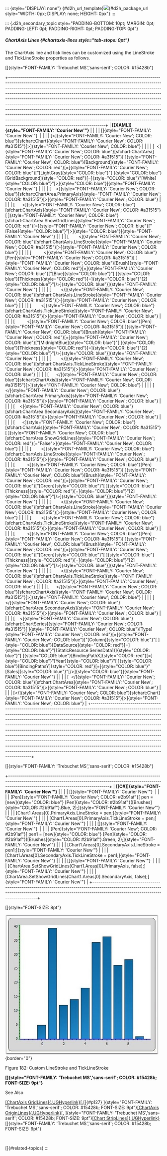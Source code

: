 ::: {style="DISPLAY: none"}
[](ms-xhelp:///?Id=d2h_url_template){#d2h_url_template}![](!package_url!){#d2h_package_url style="WIDTH: 0px; DISPLAY: none; HEIGHT: 0px"}
:::

::: {.d2h_secondary_topic style="PADDING-BOTTOM: 10pt; MARGIN: 0pt; PADDING-LEFT: 0pt; PADDING-RIGHT: 0pt; PADDING-TOP: 0pt"}
##### ChartAxis Lines {#chartaxis-lines style="tab-stops: 0pt"}

The ChartAxis line and tick lines can be customized using the LineStroke and TickLineStroke properties as follows.

[]{style="FONT-FAMILY: 'Trebuchet MS','sans-serif'; COLOR: #15428b"} 

+------------------------------------------------------------------------------------------------------------------------------------------------------------------------------------------------------------------------------------------------------------------------------------------------------------------------------------------------------------------------------------------------------------------------------------------------------------------------------------------------------------------------------------------------------------------------------------------------------------------------------------------------------------------------------------------------------------------------------------------------------------------------------+
| **[\[XAML\]]{style="FONT-FAMILY: 'Courier New'"}**                                                                                                                                                                                                                                                                                                                                                                                                                                                                                                                                                                                                                                                                                                                           |
|                                                                                                                                                                                                                                                                                                                                                                                                                                                                                                                                                                                                                                                                                                                                                                              |
| []{style="FONT-FAMILY: 'Courier New'"}                                                                                                                                                                                                                                                                                                                                                                                                                                                                                                                                                                                                                                                                                                                                       |
|                                                                                                                                                                                                                                                                                                                                                                                                                                                                                                                                                                                                                                                                                                                                                                              |
| [\<]{style="FONT-FAMILY: 'Courier New'; COLOR: blue"}[sfchart:Chart]{style="FONT-FAMILY: 'Courier New'; COLOR: #a31515"}[\>]{style="FONT-FAMILY: 'Courier New'; COLOR: blue"}                                                                                                                                                                                                                                                                                                                                                                                                                                                                                                                                                                                                |
|                                                                                                                                                                                                                                                                                                                                                                                                                                                                                                                                                                                                                                                                                                                                                                              |
| [  \<]{style="FONT-FAMILY: 'Courier New'; COLOR: blue"}[sfchart:ChartArea]{style="FONT-FAMILY: 'Courier New'; COLOR: #a31515"}[ ]{style="FONT-FAMILY: 'Courier New'; COLOR: blue"}[Background]{style="FONT-FAMILY: 'Courier New'; COLOR: red"}[=]{style="FONT-FAMILY: 'Courier New'; COLOR: blue"}[\"[LightGray]{style="COLOR: blue"}\"[ ]{style="COLOR: blue"}[GridBackground]{style="COLOR: red"}[=]{style="COLOR: blue"}\"[White]{style="COLOR: blue"}\"[\>]{style="COLOR: blue"}]{style="FONT-FAMILY: 'Courier New'"}                                                                                                                                                                                                                                                    |
|                                                                                                                                                                                                                                                                                                                                                                                                                                                                                                                                                                                                                                                                                                                                                                              |
| [    \<]{style="FONT-FAMILY: 'Courier New'; COLOR: blue"}[sfchart:ChartArea.PrimaryAxis]{style="FONT-FAMILY: 'Courier New'; COLOR: #a31515"}[\>]{style="FONT-FAMILY: 'Courier New'; COLOR: blue"}                                                                                                                                                                                                                                                                                                                                                                                                                                                                                                                                                                            |
|                                                                                                                                                                                                                                                                                                                                                                                                                                                                                                                                                                                                                                                                                                                                                                              |
| [      \<]{style="FONT-FAMILY: 'Courier New'; COLOR: blue"}[sfchart:ChartAxis]{style="FONT-FAMILY: 'Courier New'; COLOR: #a31515"}[ ]{style="FONT-FAMILY: 'Courier New'; COLOR: blue"}[sfchart:ChartArea.ShowGridLines]{style="FONT-FAMILY: 'Courier New'; COLOR: red"}[=]{style="FONT-FAMILY: 'Courier New'; COLOR: blue"}[\"[False]{style="COLOR: blue"}\"[\>]{style="COLOR: blue"}]{style="FONT-FAMILY: 'Courier New'"}                                                                                                                                                                                                                                                                                                                                                   |
|                                                                                                                                                                                                                                                                                                                                                                                                                                                                                                                                                                                                                                                                                                                                                                              |
| [        \<]{style="FONT-FAMILY: 'Courier New'; COLOR: blue"}[sfchart:ChartAxis.LineStroke]{style="FONT-FAMILY: 'Courier New'; COLOR: #a31515"}[\>]{style="FONT-FAMILY: 'Courier New'; COLOR: blue"}                                                                                                                                                                                                                                                                                                                                                                                                                                                                                                                                                                         |
|                                                                                                                                                                                                                                                                                                                                                                                                                                                                                                                                                                                                                                                                                                                                                                              |
| [          \<]{style="FONT-FAMILY: 'Courier New'; COLOR: blue"}[Pen]{style="FONT-FAMILY: 'Courier New'; COLOR: #a31515"}[ ]{style="FONT-FAMILY: 'Courier New'; COLOR: blue"}[Brush]{style="FONT-FAMILY: 'Courier New'; COLOR: red"}[=]{style="FONT-FAMILY: 'Courier New'; COLOR: blue"}[\"[Blue]{style="COLOR: blue"}\"[ ]{style="COLOR: blue"}[Thickness]{style="COLOR: red"}[=]{style="COLOR: blue"}\"[2]{style="COLOR: blue"}\"[/\>]{style="COLOR: blue"}]{style="FONT-FAMILY: 'Courier New'"}                                                                                                                                                                                                                                                                            |
|                                                                                                                                                                                                                                                                                                                                                                                                                                                                                                                                                                                                                                                                                                                                                                              |
| [        \</]{style="FONT-FAMILY: 'Courier New'; COLOR: blue"}[sfchart:ChartAxis.LineStroke]{style="FONT-FAMILY: 'Courier New'; COLOR: #a31515"}[\>]{style="FONT-FAMILY: 'Courier New'; COLOR: blue"}                                                                                                                                                                                                                                                                                                                                                                                                                                                                                                                                                                        |
|                                                                                                                                                                                                                                                                                                                                                                                                                                                                                                                                                                                                                                                                                                                                                                              |
| [        \<]{style="FONT-FAMILY: 'Courier New'; COLOR: blue"}[sfchart:ChartAxis.TickLineStroke]{style="FONT-FAMILY: 'Courier New'; COLOR: #a31515"}[\>]{style="FONT-FAMILY: 'Courier New'; COLOR: blue"}                                                                                                                                                                                                                                                                                                                                                                                                                                                                                                                                                                     |
|                                                                                                                                                                                                                                                                                                                                                                                                                                                                                                                                                                                                                                                                                                                                                                              |
| [          \<]{style="FONT-FAMILY: 'Courier New'; COLOR: blue"}[Pen]{style="FONT-FAMILY: 'Courier New'; COLOR: #a31515"}[ ]{style="FONT-FAMILY: 'Courier New'; COLOR: blue"}[Brush]{style="FONT-FAMILY: 'Courier New'; COLOR: red"}[=]{style="FONT-FAMILY: 'Courier New'; COLOR: blue"}[\"[MidnightBlue]{style="COLOR: blue"}\"[ ]{style="COLOR: blue"}[Thickness]{style="COLOR: red"}[=]{style="COLOR: blue"}\"[2]{style="COLOR: blue"}\"[/\>]{style="COLOR: blue"}]{style="FONT-FAMILY: 'Courier New'"}                                                                                                                                                                                                                                                                    |
|                                                                                                                                                                                                                                                                                                                                                                                                                                                                                                                                                                                                                                                                                                                                                                              |
| [        \</]{style="FONT-FAMILY: 'Courier New'; COLOR: blue"}[sfchart:ChartAxis.TickLineStroke]{style="FONT-FAMILY: 'Courier New'; COLOR: #a31515"}[\>]{style="FONT-FAMILY: 'Courier New'; COLOR: blue"}                                                                                                                                                                                                                                                                                                                                                                                                                                                                                                                                                                    |
|                                                                                                                                                                                                                                                                                                                                                                                                                                                                                                                                                                                                                                                                                                                                                                              |
| [      \</]{style="FONT-FAMILY: 'Courier New'; COLOR: blue"}[sfchart:ChartAxis]{style="FONT-FAMILY: 'Courier New'; COLOR: #a31515"}[\>]{style="FONT-FAMILY: 'Courier New'; COLOR: blue"}                                                                                                                                                                                                                                                                                                                                                                                                                                                                                                                                                                                     |
|                                                                                                                                                                                                                                                                                                                                                                                                                                                                                                                                                                                                                                                                                                                                                                              |
| [    \</]{style="FONT-FAMILY: 'Courier New'; COLOR: blue"}[sfchart:ChartArea.PrimaryAxis]{style="FONT-FAMILY: 'Courier New'; COLOR: #a31515"}[\>]{style="FONT-FAMILY: 'Courier New'; COLOR: blue"}                                                                                                                                                                                                                                                                                                                                                                                                                                                                                                                                                                           |
|                                                                                                                                                                                                                                                                                                                                                                                                                                                                                                                                                                                                                                                                                                                                                                              |
| [    \<]{style="FONT-FAMILY: 'Courier New'; COLOR: blue"}[sfchart:ChartArea.SecondaryAxis]{style="FONT-FAMILY: 'Courier New'; COLOR: #a31515"}[\>]{style="FONT-FAMILY: 'Courier New'; COLOR: blue"}                                                                                                                                                                                                                                                                                                                                                                                                                                                                                                                                                                          |
|                                                                                                                                                                                                                                                                                                                                                                                                                                                                                                                                                                                                                                                                                                                                                                              |
| [      \<]{style="FONT-FAMILY: 'Courier New'; COLOR: blue"}[sfchart:ChartAxis]{style="FONT-FAMILY: 'Courier New'; COLOR: #a31515"}[ ]{style="FONT-FAMILY: 'Courier New'; COLOR: blue"}[sfchart:ChartArea.ShowGridLines]{style="FONT-FAMILY: 'Courier New'; COLOR: red"}[=\"False\"\>]{style="FONT-FAMILY: 'Courier New'; COLOR: blue"}                                                                                                                                                                                                                                                                                                                                                                                                                                       |
|                                                                                                                                                                                                                                                                                                                                                                                                                                                                                                                                                                                                                                                                                                                                                                              |
| [        \<]{style="FONT-FAMILY: 'Courier New'; COLOR: blue"}[sfchart:ChartAxis.LineStroke]{style="FONT-FAMILY: 'Courier New'; COLOR: #a31515"}[\>]{style="FONT-FAMILY: 'Courier New'; COLOR: blue"}                                                                                                                                                                                                                                                                                                                                                                                                                                                                                                                                                                         |
|                                                                                                                                                                                                                                                                                                                                                                                                                                                                                                                                                                                                                                                                                                                                                                              |
| [          \<]{style="FONT-FAMILY: 'Courier New'; COLOR: blue"}[Pen]{style="FONT-FAMILY: 'Courier New'; COLOR: #a31515"}[ ]{style="FONT-FAMILY: 'Courier New'; COLOR: blue"}[Brush]{style="FONT-FAMILY: 'Courier New'; COLOR: red"}[=]{style="FONT-FAMILY: 'Courier New'; COLOR: blue"}[\"[Green]{style="COLOR: blue"}\"[ ]{style="COLOR: blue"}[Thickness]{style="COLOR: red"}[=]{style="COLOR: blue"}\"[2]{style="COLOR: blue"}\"[/\>]{style="COLOR: blue"}]{style="FONT-FAMILY: 'Courier New'"}                                                                                                                                                                                                                                                                           |
|                                                                                                                                                                                                                                                                                                                                                                                                                                                                                                                                                                                                                                                                                                                                                                              |
| [        \</]{style="FONT-FAMILY: 'Courier New'; COLOR: blue"}[sfchart:ChartAxis.LineStroke]{style="FONT-FAMILY: 'Courier New'; COLOR: #a31515"}[\>]{style="FONT-FAMILY: 'Courier New'; COLOR: blue"}                                                                                                                                                                                                                                                                                                                                                                                                                                                                                                                                                                        |
|                                                                                                                                                                                                                                                                                                                                                                                                                                                                                                                                                                                                                                                                                                                                                                              |
| [        \<]{style="FONT-FAMILY: 'Courier New'; COLOR: blue"}[sfchart:ChartAxis.TickLineStroke]{style="FONT-FAMILY: 'Courier New'; COLOR: #a31515"}[\>]{style="FONT-FAMILY: 'Courier New'; COLOR: blue"}                                                                                                                                                                                                                                                                                                                                                                                                                                                                                                                                                                     |
|                                                                                                                                                                                                                                                                                                                                                                                                                                                                                                                                                                                                                                                                                                                                                                              |
| [          \<]{style="FONT-FAMILY: 'Courier New'; COLOR: blue"}[Pen]{style="FONT-FAMILY: 'Courier New'; COLOR: #a31515"}[ ]{style="FONT-FAMILY: 'Courier New'; COLOR: blue"}[Brush]{style="FONT-FAMILY: 'Courier New'; COLOR: red"}[=]{style="FONT-FAMILY: 'Courier New'; COLOR: blue"}[\"[Green]{style="COLOR: blue"}\"[ ]{style="COLOR: blue"}[Thickness]{style="COLOR: red"}[=]{style="COLOR: blue"}\"[2]{style="COLOR: blue"}\"[/\>]{style="COLOR: blue"}]{style="FONT-FAMILY: 'Courier New'"}                                                                                                                                                                                                                                                                           |
|                                                                                                                                                                                                                                                                                                                                                                                                                                                                                                                                                                                                                                                                                                                                                                              |
| [        \</]{style="FONT-FAMILY: 'Courier New'; COLOR: blue"}[sfchart:ChartAxis.TickLineStroke]{style="FONT-FAMILY: 'Courier New'; COLOR: #a31515"}[\>]{style="FONT-FAMILY: 'Courier New'; COLOR: blue"}                                                                                                                                                                                                                                                                                                                                                                                                                                                                                                                                                                    |
|                                                                                                                                                                                                                                                                                                                                                                                                                                                                                                                                                                                                                                                                                                                                                                              |
| [      \</]{style="FONT-FAMILY: 'Courier New'; COLOR: blue"}[sfchart:ChartAxis]{style="FONT-FAMILY: 'Courier New'; COLOR: #a31515"}[\>]{style="FONT-FAMILY: 'Courier New'; COLOR: blue"}                                                                                                                                                                                                                                                                                                                                                                                                                                                                                                                                                                                     |
|                                                                                                                                                                                                                                                                                                                                                                                                                                                                                                                                                                                                                                                                                                                                                                              |
| [    \</]{style="FONT-FAMILY: 'Courier New'; COLOR: blue"}[sfchart:ChartArea.SecondaryAxis]{style="FONT-FAMILY: 'Courier New'; COLOR: #a31515"}[\>]{style="FONT-FAMILY: 'Courier New'; COLOR: blue"}                                                                                                                                                                                                                                                                                                                                                                                                                                                                                                                                                                         |
|                                                                                                                                                                                                                                                                                                                                                                                                                                                                                                                                                                                                                                                                                                                                                                              |
| [    \<]{style="FONT-FAMILY: 'Courier New'; COLOR: blue"}[sfchart:ChartSeries]{style="FONT-FAMILY: 'Courier New'; COLOR: #a31515"}[ ]{style="FONT-FAMILY: 'Courier New'; COLOR: blue"}[Type]{style="FONT-FAMILY: 'Courier New'; COLOR: red"}[=]{style="FONT-FAMILY: 'Courier New'; COLOR: blue"}[\"[Column]{style="COLOR: blue"}\"[ ]{style="COLOR: blue"}[DataSource]{style="COLOR: red"}[=]{style="COLOR: blue"}\"[{StaticResource SeriesData1}]{style="COLOR: blue"}\"[ ]{style="COLOR: blue"}[BindingPathX]{style="COLOR: red"}[=]{style="COLOR: blue"}\"[Year]{style="COLOR: blue"}\"[ ]{style="COLOR: blue"}[BindingPathsY]{style="COLOR: red"}[=]{style="COLOR: blue"}\"[Sales]{style="COLOR: blue"}\"[/\>]{style="COLOR: blue"}]{style="FONT-FAMILY: 'Courier New'"} |
|                                                                                                                                                                                                                                                                                                                                                                                                                                                                                                                                                                                                                                                                                                                                                                              |
| [  \</]{style="FONT-FAMILY: 'Courier New'; COLOR: blue"}[sfchart:ChartArea]{style="FONT-FAMILY: 'Courier New'; COLOR: #a31515"}[\>]{style="FONT-FAMILY: 'Courier New'; COLOR: blue"}                                                                                                                                                                                                                                                                                                                                                                                                                                                                                                                                                                                         |
|                                                                                                                                                                                                                                                                                                                                                                                                                                                                                                                                                                                                                                                                                                                                                                              |
| [\</]{style="FONT-FAMILY: 'Courier New'; COLOR: blue"}[sfchart:Chart]{style="FONT-FAMILY: 'Courier New'; COLOR: #a31515"}[\>]{style="FONT-FAMILY: 'Courier New'; COLOR: blue"}                                                                                                                                                                                                                                                                                                                                                                                                                                                                                                                                                                                               |
+------------------------------------------------------------------------------------------------------------------------------------------------------------------------------------------------------------------------------------------------------------------------------------------------------------------------------------------------------------------------------------------------------------------------------------------------------------------------------------------------------------------------------------------------------------------------------------------------------------------------------------------------------------------------------------------------------------------------------------------------------------------------------+

[]{style="FONT-FAMILY: 'Trebuchet MS','sans-serif'; COLOR: #15428b"} 

+--------------------------------------------------------------------------------------------------------------------------------------------------------------------------------------------------------------+
| **[\[C#\]]{style="FONT-FAMILY: 'Courier New'"}**                                                                                                                                                             |
|                                                                                                                                                                                                              |
| []{style="FONT-FAMILY: 'Courier New'"}                                                                                                                                                                       |
|                                                                                                                                                                                                              |
| [Pen]{style="FONT-FAMILY: 'Courier New'; COLOR: #2b91af"}[ pen = [new]{style="COLOR: blue"} [Pen]{style="COLOR: #2b91af"}([Brushes]{style="COLOR: #2b91af"}.Blue, 2);]{style="FONT-FAMILY: 'Courier New'"}   |
|                                                                                                                                                                                                              |
| [Chart1.Areas\[0\].PrimaryAxis.LineStroke = pen;]{style="FONT-FAMILY: 'Courier New'"}                                                                                                                        |
|                                                                                                                                                                                                              |
| [Chart1.Areas\[0\].PrimaryAxis.TickLineStroke = pen;]{style="FONT-FAMILY: 'Courier New'"}                                                                                                                    |
|                                                                                                                                                                                                              |
| []{style="FONT-FAMILY: 'Courier New'"}                                                                                                                                                                       |
|                                                                                                                                                                                                              |
| [Pen]{style="FONT-FAMILY: 'Courier New'; COLOR: #2b91af"}[ pen1 = [new]{style="COLOR: blue"} [Pen]{style="COLOR: #2b91af"}([Brushes]{style="COLOR: #2b91af"}.Green, 2);]{style="FONT-FAMILY: 'Courier New'"} |
|                                                                                                                                                                                                              |
| [Chart1.Areas\[0\].SecondaryAxis.LineStroke = pen1;]{style="FONT-FAMILY: 'Courier New'"}                                                                                                                     |
|                                                                                                                                                                                                              |
| [Chart1.Areas\[0\].SecondaryAxis.TickLineStroke = pen1;]{style="FONT-FAMILY: 'Courier New'"}                                                                                                                 |
|                                                                                                                                                                                                              |
| []{style="FONT-FAMILY: 'Courier New'"}                                                                                                                                                                       |
|                                                                                                                                                                                                              |
| [ChartArea.SetShowGridLines(Chart1.Areas\[0\].PrimaryAxis, false);]{style="FONT-FAMILY: 'Courier New'"}                                                                                                      |
|                                                                                                                                                                                                              |
| [ChartArea.SetShowGridLines(Chart1.Areas\[0\].SecondaryAxis, false);]{style="FONT-FAMILY: 'Courier New'"}                                                                                                    |
+--------------------------------------------------------------------------------------------------------------------------------------------------------------------------------------------------------------+

[]{style="FONT-SIZE: 8pt"} 

![](ImagesExt/image81_190.jpg){border="0"}

Figure 182: Custom LineStroke and TickLineStroke

**[]{style="FONT-FAMILY: 'Trebuchet MS','sans-serif'; COLOR: #15428b; FONT-SIZE: 9pt"}** 

See Also

[[ChartAxis GridLines]{.UGHyperlink}](ms-xhelp:///?Id=a690a469-2081-4739-a30c-3ff2ee3e9d1f)[,[]{#p127} ]{style="FONT-FAMILY: 'Trebuchet MS','sans-serif'; COLOR: #15428b; FONT-SIZE: 9pt"}[[ChartAxis OriginLines]{.UGHyperlink}](ms-xhelp:///?Id=02f2bf2c-a332-4b33-b24a-9fb1d20b27cd)[, ]{style="FONT-FAMILY: 'Trebuchet MS','sans-serif'; COLOR: #15428b; FONT-SIZE: 9pt"}[[Chart StripLines]{.UGHyperlink}](ms-xhelp:///?Id=fd92a661-fbc5-45ac-a250-c07dac9b533e)[]{style="FONT-FAMILY: 'Trebuchet MS','sans-serif'; COLOR: #15428b; FONT-SIZE: 9pt"}

 

[]{#related-topics}
:::
